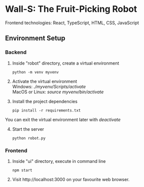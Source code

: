 # Wall-S: The Fruit-Picking Robot

Frontend technologies: React, TypeScript, HTML, CSS, JavaScript

## Environment Setup
### Backend
1. Inside "robot" directory, create a virtual environment
   ```
   python -m venv myvenv
   ```
   
2. Activate the virtual environment<br/>
   Windows: _./myvenv/Scripts/activate_<br/>
   MacOS or Linux: _source myvenv/bin/activate_

3. Install the project dependencies
   ```
   pip install -r requirements.txt
   ```

  You can exit the virtual environment later with _deactivate_

4. Start the server
    ```
    python robot.py
    ```

### Frontend
1. Inside "ui" directory, execute in command line
    ```
    npm start
    ```
2. Visit http://localhost:3000 on your favourite web browser. 

